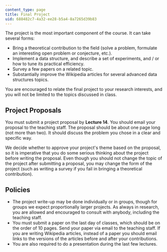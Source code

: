 ```yaml
---
content_type: page
title: Final Project
uid: 688482c7-4a32-ee28-b5a4-8a7265d39b83
---
```


The project is the most important component of the course. It can take several forms:

*   Bring a theoretical contribution to the field (solve a problem, formulate an interesting open problem or conjecture, etc.).
*   Implement a data structure, and describe a set of experiments, and / or how to tune its practical efficiency.
*   Survey a few papers on a related topic.
*   Substantially improve the Wikipedia articles for several advanced data structures topics.

You are encouraged to relate the final project to your research interests, and you will not be limited to the topics discussed in class.

Project Proposals
-----------------

You must submit a project proposal by **Lecture 14**. You should email your proposal to the teaching staff. The proposal should be about one page long (not more than two). It should discuss the problem you chose in a clear and specific way.

We decide whether to approve your project's theme based on the proposal, so it is imperative that you do some serious thinking about the project before writing the proposal. Even though you should not change the topic of the project after submitting a proposal, you may change the form of the project (such as writing a survey if you fail in bringing a theoretical contribution).

Policies
--------

*   The project write-up may be done individually or in groups, though for groups we expect proportionally larger projects. As always in research, you are allowed and encouraged to consult with anybody, including the teaching staff.
*   You must submit a paper on the last day of classes, which should be on the order of 10 pages. Send your paper via email to the teaching staff. If you are writing Wikipedia articles, instead of a paper you should email links to the versions of the articles before and after your contributions.
*   You are also required to do a presentation during the last few lectures.